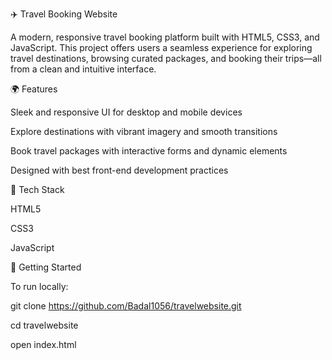 ✈️ Travel Booking Website

A modern, responsive travel booking platform built with HTML5, CSS3, and JavaScript. This project offers users a seamless experience for exploring travel destinations, browsing curated packages, and booking their trips—all from a clean and intuitive interface.

🌍 Features

Sleek and responsive UI for desktop and mobile devices

Explore destinations with vibrant imagery and smooth transitions

Book travel packages with interactive forms and dynamic elements

Designed with best front-end development practices

🔧 Tech Stack

HTML5

CSS3

JavaScript

🚀 Getting Started

To run locally:

git clone https://github.com/Badal1056/travelwebsite.git

cd travelwebsite

open index.html
